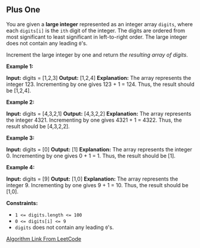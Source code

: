 ## Plus One
You are given a  **large integer**  represented as an integer array  `digits`, where each  `digits[i]`  is the  `ith`  digit of the integer. The digits are ordered from most significant to least significant in left-to-right order. The large integer does not contain any leading  `0`'s.

Increment the large integer by one and return  _the resulting array of digits_.

**Example 1:**

**Input:** digits = [1,2,3]
**Output:** [1,2,4]
**Explanation:** The array represents the integer 123.
Incrementing by one gives 123 + 1 = 124.
Thus, the result should be [1,2,4].

**Example 2:**

**Input:** digits = [4,3,2,1]
**Output:** [4,3,2,2]
**Explanation:** The array represents the integer 4321.
Incrementing by one gives 4321 + 1 = 4322.
Thus, the result should be [4,3,2,2].

**Example 3:**

**Input:** digits = [0]
**Output:** [1]
**Explanation:** The array represents the integer 0.
Incrementing by one gives 0 + 1 = 1.
Thus, the result should be [1].

**Example 4:**

**Input:** digits = [9]
**Output:** [1,0]
**Explanation:** The array represents the integer 9.
Incrementing by one gives 9 + 1 = 10.
Thus, the result should be [1,0].

**Constraints:**

-   `1 <= digits.length <= 100`
-   `0 <= digits[i] <= 9`
-   `digits`  does not contain any leading  `0`'s.


[Algorithm Link From LeetCode](https://leetcode.com/explore/interview/card/top-interview-questions-easy/92/array/559/)